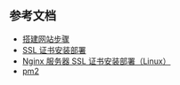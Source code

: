 ## 参考文档
- [搭建网站步骤](https://cloud.tencent.com/document/product/213/39130)
- [SSL 证书安装部署](https://cloud.tencent.com/document/product/400/4143?from_cn_redirect=1)
- [Nginx 服务器 SSL 证书安装部署（Linux）](https://cloud.tencent.com/document/product/400/35244)
- [pm2](https://pm2.fenxianglu.cn/docs/start/)
